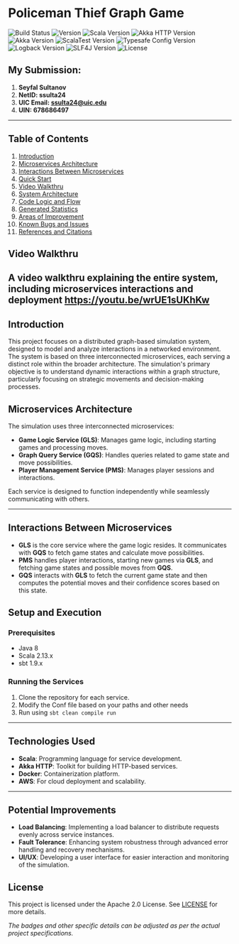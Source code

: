 # Policeman Thief Graph Game

![Build Status](https://img.shields.io/badge/build-passing-brightgreen)
![Version](https://img.shields.io/badge/version-1.1.0-blue)
![Scala Version](https://img.shields.io/badge/Scala-2.13.10-red)
![Akka HTTP Version](https://img.shields.io/badge/Akka-10.5.0-blueviolet)
![Akka Version](https://img.shields.io/badge/Akka-2.8.0-blueviolet)
![ScalaTest Version](https://img.shields.io/badge/ScalaTest-3.2.x-orange)
![Typesafe Config Version](https://img.shields.io/badge/Typesafe_Config-1.4.1-brightgreen)
![Logback Version](https://img.shields.io/badge/Logback-1.2.3-yellow)
![SLF4J Version](https://img.shields.io/badge/SLF4J-1.7.30-lightgrey)
![License](https://img.shields.io/badge/license-Apache_2.0-green)

## My Submission: 
1. **Seyfal Sultanov**
2. **NetID: ssulta24**
3. **UIC Email: ssulta24@uic.edu**
4. **UIN: 678686497**

---

## Table of Contents
1. [Introduction](#introduction)
2. [Microservices Architecture](#microservices-architecture)
3. [Interactions Between Microservices](#interactions-between-microservices)
4. [Quick Start](#quick-start)
5. [Video Walkthru](#video-walkthru)
6. [System Architecture](#system-architecture)
7. [Code Logic and Flow](#code-logic-and-flow)
8. [Generated Statistics](#generated-statistics)
9. [Areas of Improvement](#areas-of-improvement)
10. [Known Bugs and Issues](#known-bugs-and-issues)
11. [References and Citations](#references-and-citations)

## Video Walkthru

A video walkthru explaining the entire system, including microservices interactions and deployment https://youtu.be/wrUE1sUKhKw
---

## Introduction

This project focuses on a distributed graph-based simulation system, designed to model and analyze interactions in a networked environment. The system is based on three interconnected microservices, each serving a distinct role within the broader architecture. The simulation's primary objective is to understand dynamic interactions within a graph structure, particularly focusing on strategic movements and decision-making processes.

## Microservices Architecture

The simulation uses three interconnected microservices:
- **Game Logic Service (GLS)**: Manages game logic, including starting games and processing moves.
- **Graph Query Service (GQS)**: Handles queries related to game state and move possibilities.
- **Player Management Service (PMS)**: Manages player sessions and interactions.

Each service is designed to function independently while seamlessly communicating with others.

---

## Interactions Between Microservices

- **GLS** is the core service where the game logic resides. It communicates with **GQS** to fetch game states and calculate move possibilities.
- **PMS** handles player interactions, starting new games via **GLS**, and fetching game states and possible moves from **GQS**.
- **GQS** interacts with **GLS** to fetch the current game state and then computes the potential moves and their confidence scores based on this state.

## Setup and Execution

### Prerequisites
- Java 8
- Scala 2.13.x
- sbt 1.9.x

### Running the Services
1. Clone the repository for each service.
2. Modify the Conf file based on your paths and other needs
3. Run using ```sbt clean compile run```

---

## Technologies Used

- **Scala**: Programming language for service development.
- **Akka HTTP**: Toolkit for building HTTP-based services.
- **Docker**: Containerization platform.
- **AWS**: For cloud deployment and scalability.

---

## Potential Improvements

- **Load Balancing**: Implementing a load balancer to distribute requests evenly across service instances.
- **Fault Tolerance**: Enhancing system robustness through advanced error handling and recovery mechanisms.
- **UI/UX**: Developing a user interface for easier interaction and monitoring of the simulation.

## License

This project is licensed under the Apache 2.0 License. See [LICENSE](#) for more details.

_The badges and other specific details can be adjusted as per the actual project specifications._

##
